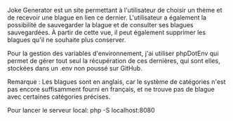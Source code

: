 Joke Generator est un site permettant à l'utilisateur de choisir un thème et de recevoir une blague en lien ce dernier.
L'utilisateur a également la possibilité de sauvegarder la blague et de consulter ses blagues sauvegardées.
À partir de cette vue, il peut également supprimer les blagues qu'il ne souhaite plus conserver.

Pour la gestion des variables d'environnement, j'ai utiliser phpDotEnv qui permet de gérer tout seul la récupération de ces dernières, qui sont elles, stockées dans un .env non poussé sur GitHub.

Remarque : Les blagues sont en anglais, car le système de catégories n'est pas encore suffisamment fourni en français, et ne trouve pas de blague avec certaines catégories précises.

Pour lancer le serveur local:
php -S localhost:8080
